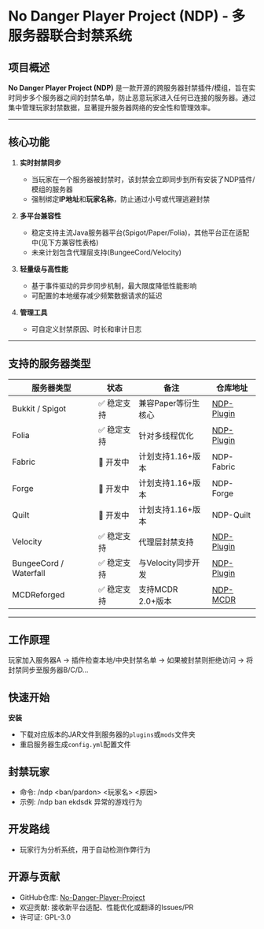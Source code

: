 # No Danger Player Project (NDP) - 多服务器联合封禁系统

## 项目概述
**No Danger Player Project (NDP)** 是一款开源的跨服务器封禁插件/模组，旨在实时同步多个服务器之间的封禁名单，防止恶意玩家进入任何已连接的服务器。通过集中管理玩家封禁数据，显著提升服务器网络的安全性和管理效率。

---

## 核心功能
1. ​**实时封禁同步**
   - 当玩家在一个服务器被封禁时，该封禁会立即同步到所有安装了NDP插件/模组的服务器
   - 强制绑定**IP地址**和**玩家名称**，防止通过小号或代理逃避封禁

2. ​**多平台兼容性**
   - 稳定支持主流Java服务器平台(Spigot/Paper/Folia)，其他平台正在适配中(见下方兼容性表格)
   - 未来计划包含代理层支持(BungeeCord/Velocity)

3. ​**轻量级与高性能**
   - 基于事件驱动的异步同步机制，最大限度降低性能影响
   - 可配置的本地缓存减少频繁数据请求的延迟

4. ​**管理工具**
   - 可自定义封禁原因、时长和审计日志

---

## 支持的服务器类型
| 服务器类型                  | 状态     | 备注            | 仓库地址                                                                 |
|------------------------|--------|---------------|----------------------------------------------------------------------|
| Bukkit / Spigot        | ✅ 稳定支持 | 兼容Paper等衍生核心  | [NDP-Plugin](https://github.com/No-Danger-Player-Project/NDP-Plugin) |
| Folia                  | ✅ 稳定支持 | 针对多线程优化       | [NDP-Plugin](https://github.com/No-Danger-Player-Project/NDP-Plugin) |
| Fabric                 | 🚧 开发中 | 计划支持1.16+版本   | NDP-Fabric                                                           |
| Forge                  | 🚧 开发中 | 计划支持1.16+版本   | NDP-Forge                                                            |
| Quilt                  | 🚧 开发中 | 计划支持1.16+版本   | NDP-Quilt                                                            |
| Velocity               | ✅ 稳定支持 | 代理层封禁支持       | [NDP-Plugin](https://github.com/No-Danger-Player-Project/NDP-Plugin) |
| BungeeCord / Waterfall | ✅ 稳定支持 | 与Velocity同步开发 | [NDP-Plugin](https://github.com/No-Danger-Player-Project/NDP-Plugin) |
| MCDReforged | ✅ 稳定支持 | 支持MCDR 2.0+版本  | [NDP-MCDR](https://github.com/No-Danger-Player-Project/NDP-MCDR) |

---

## 工作原理
玩家加入服务器A → 插件检查本地/中央封禁名单 → 如果被封禁则拒绝访问 → 将封禁同步至服务器B/C/D...

## 快速开始
**安装**
   - 下载对应版本的JAR文件到服务器的`plugins`或`mods`文件夹
   - 重启服务器生成`config.yml`配置文件

## 封禁玩家
   - 命令: /ndp <ban/pardon> <玩家名> <原因>
   - 示例: /ndp ban ekdsdk 异常的游戏行为

## 开发路线
   - 玩家行为分析系统，用于自动检测作弊行为

## 开源与贡献
   - GitHub仓库: [No-Danger-Player-Project](https://github.com/No-Danger-Player-Project)
   - 欢迎贡献: 接收新平台适配、性能优化或翻译的Issues/PR
   - 许可证: GPL-3.0
